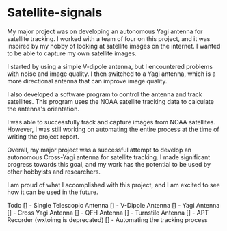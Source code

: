 # Satellite-signals
My major project was on developing an autonomous Yagi antenna for satellite tracking. I worked with a team of four on this project, and it was inspired by my hobby of looking at satellite images on the internet. I wanted to be able to capture my own satellite images.

I started by using a simple V-dipole antenna, but I encountered problems with noise and image quality. I then switched to a Yagi antenna, which is a more directional antenna that can improve image quality.

I also developed a software program to control the antenna and track satellites. This program uses the NOAA satellite tracking data to calculate the antenna's orientation.

I was able to successfully track and capture images from NOAA satellites. However, I was still working on automating the entire process at the time of writing the project report.

Overall, my major project was a successful attempt to develop an autonomous Cross-Yagi antenna for satellite tracking. I made significant progress towards this goal, and my work has the potential to be used by other hobbyists and researchers.

I am proud of what I accomplished with this project, and I am excited to see how it can be used in the future.

Todo
[] - Single Telescopic Antenna 
[] - V-Dipole Antenna 
[] - Yagi Antenna 
[] - Cross Yagi Antenna 
[] - QFH Antenna 
[] - Turnstile Antenna 
[] - APT Recorder (wxtoimg is deprecated) 
[] - Automating the tracking process 
